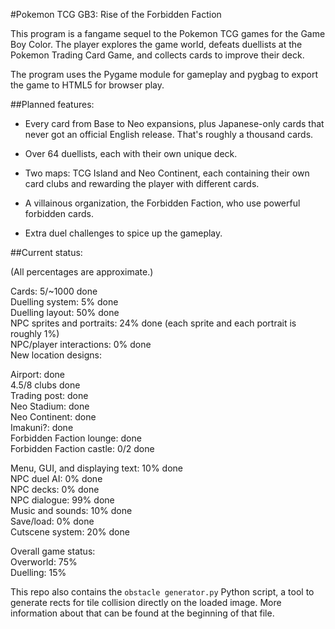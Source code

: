 #Pokemon TCG GB3: Rise of the Forbidden Faction

This program is a fangame sequel to the Pokemon TCG games for the Game Boy Color. The player explores the game world, defeats duellists at the Pokemon Trading Card Game, and collects cards to improve their deck.

The program uses the Pygame module for gameplay and pygbag to export the game to HTML5 for browser play.

##Planned features:

* Every card from Base to Neo expansions, plus Japanese-only cards that never got an official English release. That's roughly a thousand cards.

* Over 64 duellists, each with their own unique deck.

* Two maps: TCG Island and Neo Continent, each containing their own card clubs and rewarding the player with different cards.

* A villainous organization, the Forbidden Faction, who use powerful forbidden cards.

* Extra duel challenges to spice up the gameplay.

##Current status:

(All percentages are approximate.)

Cards: 5/~1000 done  
Duelling system: 5% done  
Duelling layout: 50% done  
NPC sprites and portraits: 24% done (each sprite and each portrait is roughly 1%)  
NPC/player interactions: 0% done  
New location designs:  

Airport: done  
4.5/8 clubs done  
Trading post: done  
Neo Stadium: done  
Neo Continent: done  
Imakuni?: done  
Forbidden Faction lounge: done  
Forbidden Faction castle: 0/2 done  
 
Menu, GUI, and displaying text: 10% done  
NPC duel AI: 0% done  
NPC decks: 0% done  
NPC dialogue: 99% done  
Music and sounds: 10% done  
Save/load: 0% done  
Cutscene system: 20% done

Overall game status:  
Overworld: 75%  
Duelling: 15%  

This repo also contains the `obstacle generator.py` Python script, a tool to generate rects for tile collision directly on the loaded image. More information about that can be found at the beginning of that file.